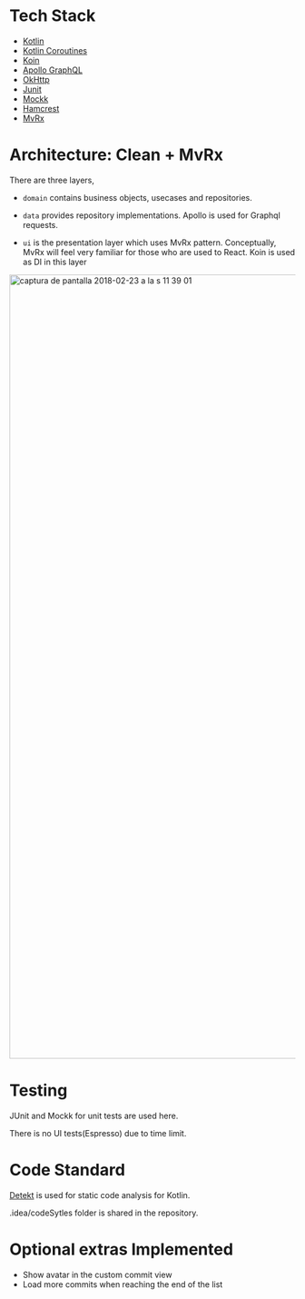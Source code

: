 # Tech Stack

* [Kotlin][1]
* [Kotlin Coroutines][2]
* [Koin][3]
* [Apollo GraphQL][4]
* [OkHttp][5]
* [Junit][6]
* [Mockk][7]
* [Hamcrest][8]
* [MvRx][9]


# Architecture: Clean + MvRx

There are three layers,

* `domain` contains business objects, usecases and repositories.

* `data` provides repository implementations. Apollo is used for Graphql requests.

* `ui` is the presentation layer which uses MvRx pattern. Conceptually, MvRx will feel very familiar for those who are used to React. Koin is used as DI in this layer

<img width="1381" alt="captura de pantalla 2018-02-23 a la s 11 39 01" src="https://user-images.githubusercontent.com/5893477/36608070-4cd45166-188e-11e8-977a-fc6e1cd8b359.png">


# Testing

JUnit and Mockk for unit tests are used here.

There is no UI tests(Espresso) due to time limit.


# Code Standard

[Detekt][10] is used for static code analysis for Kotlin.

.idea/codeSytles folder is shared in the repository.


# Optional extras Implemented
* Show avatar in the custom commit view
* Load more commits when reaching the end of the list


[1]: https://kotlinlang.org/
[2]: https://github.com/Kotlin/kotlinx.coroutines
[3]: https://github.com/InsertKoinIO/koin
[4]: https://github.com/apollographql/apollo-android
[5]: https://github.com/square/okhttp
[6]: http://developer.android.com/intl/es/reference/junit/framework/package-summary.html
[7]: https://mockk.io/
[8]: http://hamcrest.org/
[9]: https://github.com/airbnb/MvRx
[10]: https://github.com/arturbosch/detekt
